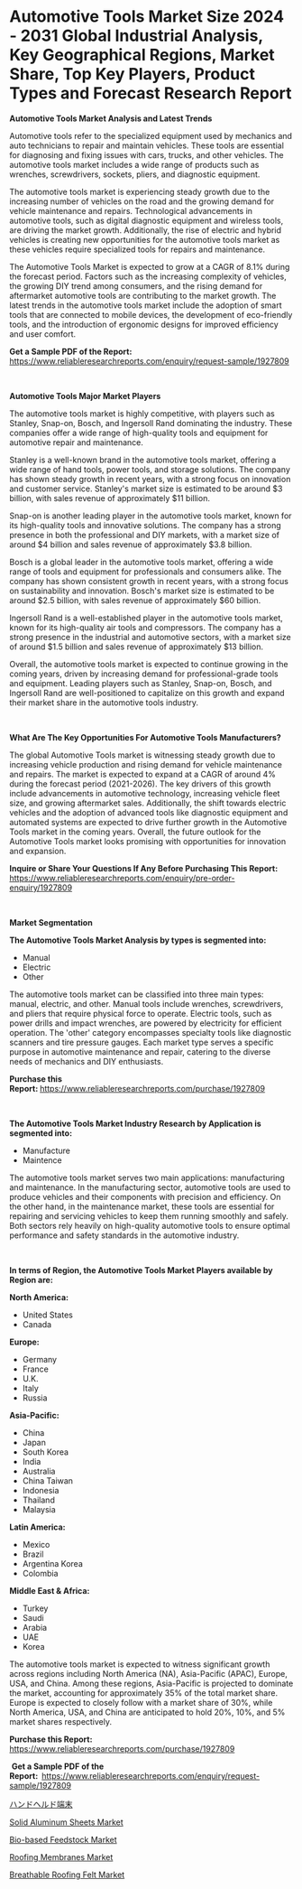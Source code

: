<p><h1>Automotive Tools Market Size 2024 - 2031 Global Industrial Analysis, Key Geographical Regions, Market Share, Top Key Players, Product Types and Forecast Research Report</h1></p><p><strong>Automotive Tools Market Analysis and Latest Trends</strong></p>
<p><p>Automotive tools refer to the specialized equipment used by mechanics and auto technicians to repair and maintain vehicles. These tools are essential for diagnosing and fixing issues with cars, trucks, and other vehicles. The automotive tools market includes a wide range of products such as wrenches, screwdrivers, sockets, pliers, and diagnostic equipment.</p><p>The automotive tools market is experiencing steady growth due to the increasing number of vehicles on the road and the growing demand for vehicle maintenance and repairs. Technological advancements in automotive tools, such as digital diagnostic equipment and wireless tools, are driving the market growth. Additionally, the rise of electric and hybrid vehicles is creating new opportunities for the automotive tools market as these vehicles require specialized tools for repairs and maintenance.</p><p>The Automotive Tools Market is expected to grow at a CAGR of 8.1% during the forecast period. Factors such as the increasing complexity of vehicles, the growing DIY trend among consumers, and the rising demand for aftermarket automotive tools are contributing to the market growth. The latest trends in the automotive tools market include the adoption of smart tools that are connected to mobile devices, the development of eco-friendly tools, and the introduction of ergonomic designs for improved efficiency and user comfort.</p></p>
<p><strong>Get a Sample PDF of the Report:&nbsp;</strong> <a href="https://www.reliableresearchreports.com/enquiry/request-sample/1927809">https://www.reliableresearchreports.com/enquiry/request-sample/1927809</a></p>
<p>&nbsp;</p>
<p><strong>Automotive Tools Major Market Players</strong></p>
<p><p>The automotive tools market is highly competitive, with players such as Stanley, Snap-on, Bosch, and Ingersoll Rand dominating the industry. These companies offer a wide range of high-quality tools and equipment for automotive repair and maintenance.</p><p>Stanley is a well-known brand in the automotive tools market, offering a wide range of hand tools, power tools, and storage solutions. The company has shown steady growth in recent years, with a strong focus on innovation and customer service. Stanley's market size is estimated to be around $3 billion, with sales revenue of approximately $11 billion.</p><p>Snap-on is another leading player in the automotive tools market, known for its high-quality tools and innovative solutions. The company has a strong presence in both the professional and DIY markets, with a market size of around $4 billion and sales revenue of approximately $3.8 billion.</p><p>Bosch is a global leader in the automotive tools market, offering a wide range of tools and equipment for professionals and consumers alike. The company has shown consistent growth in recent years, with a strong focus on sustainability and innovation. Bosch's market size is estimated to be around $2.5 billion, with sales revenue of approximately $60 billion.</p><p>Ingersoll Rand is a well-established player in the automotive tools market, known for its high-quality air tools and compressors. The company has a strong presence in the industrial and automotive sectors, with a market size of around $1.5 billion and sales revenue of approximately $13 billion.</p><p>Overall, the automotive tools market is expected to continue growing in the coming years, driven by increasing demand for professional-grade tools and equipment. Leading players such as Stanley, Snap-on, Bosch, and Ingersoll Rand are well-positioned to capitalize on this growth and expand their market share in the automotive tools industry.</p></p>
<p>&nbsp;</p>
<p><strong>What Are The Key Opportunities For Automotive Tools Manufacturers?</strong></p>
<p><p>The global Automotive Tools market is witnessing steady growth due to increasing vehicle production and rising demand for vehicle maintenance and repairs. The market is expected to expand at a CAGR of around 4% during the forecast period (2021-2026). The key drivers of this growth include advancements in automotive technology, increasing vehicle fleet size, and growing aftermarket sales. Additionally, the shift towards electric vehicles and the adoption of advanced tools like diagnostic equipment and automated systems are expected to drive further growth in the Automotive Tools market in the coming years. Overall, the future outlook for the Automotive Tools market looks promising with opportunities for innovation and expansion.</p></p>
<p><strong>Inquire or Share Your Questions If Any Before Purchasing This Report:</strong> <a href="https://www.reliableresearchreports.com/enquiry/pre-order-enquiry/1927809">https://www.reliableresearchreports.com/enquiry/pre-order-enquiry/1927809</a></p>
<p>&nbsp;</p>
<p><strong>Market Segmentation</strong></p>
<p><strong>The Automotive Tools Market Analysis by types is segmented into:</strong></p>
<p><ul><li>Manual</li><li>Electric</li><li>Other</li></ul></p>
<p><p>The automotive tools market can be classified into three main types: manual, electric, and other. Manual tools include wrenches, screwdrivers, and pliers that require physical force to operate. Electric tools, such as power drills and impact wrenches, are powered by electricity for efficient operation. The 'other' category encompasses specialty tools like diagnostic scanners and tire pressure gauges. Each market type serves a specific purpose in automotive maintenance and repair, catering to the diverse needs of mechanics and DIY enthusiasts.</p></p>
<p><strong>Purchase this Report:&nbsp;</strong><a href="https://www.reliableresearchreports.com/purchase/1927809">https://www.reliableresearchreports.com/purchase/1927809</a></p>
<p>&nbsp;</p>
<p><strong>The Automotive Tools Market Industry Research by Application is segmented into:</strong></p>
<p><ul><li>Manufacture</li><li>Maintence</li></ul></p>
<p><p>The automotive tools market serves two main applications: manufacturing and maintenance. In the manufacturing sector, automotive tools are used to produce vehicles and their components with precision and efficiency. On the other hand, in the maintenance market, these tools are essential for repairing and servicing vehicles to keep them running smoothly and safely. Both sectors rely heavily on high-quality automotive tools to ensure optimal performance and safety standards in the automotive industry.</p></p>
<p>&nbsp;</p>
<p><strong>In terms of Region, the Automotive Tools Market Players available by Region are:</strong></p>
<p>
    <p> <strong> North America: </strong>
        <ul>
            <li>United States</li>
            <li>Canada</li>
        </ul>
        </p> 
    <p> <strong> Europe: </strong>
        <ul>
            <li>Germany</li>
            <li>France</li>
            <li>U.K.</li>
            <li>Italy</li>
            <li>Russia</li>
        </ul>
        </p> 
    <p> <strong> Asia-Pacific: </strong>
        <ul>
            <li>China</li>
            <li>Japan</li>
            <li>South Korea</li>
            <li>India</li>
            <li>Australia</li>
            <li>China Taiwan</li>
            <li>Indonesia</li>
            <li>Thailand</li>
            <li>Malaysia</li>
        </ul>
        </p> 
    <p> <strong> Latin America: </strong>
        <ul>
            <li>Mexico</li>
            <li>Brazil</li>
            <li>Argentina Korea</li>
            <li>Colombia</li>
        </ul>
        </p> 
    <p> <strong> Middle East & Africa: </strong>
        <ul>
            <li>Turkey</li>
            <li>Saudi</li>
            <li>Arabia</li>
            <li>UAE</li>
            <li>Korea</li>
        </ul>
    </p>
    </p>
<p><p>The automotive tools market is expected to witness significant growth across regions including North America (NA), Asia-Pacific (APAC), Europe, USA, and China. Among these regions, Asia-Pacific is projected to dominate the market, accounting for approximately 35% of the total market share. Europe is expected to closely follow with a market share of 30%, while North America, USA, and China are anticipated to hold 20%, 10%, and 5% market shares respectively.</p></p>
<p><strong>Purchase this Report: </strong><a href="https://www.reliableresearchreports.com/purchase/1927809">https://www.reliableresearchreports.com/purchase/1927809</a></p>
<p>&nbsp;<strong>Get a Sample PDF of the Report:&nbsp;&nbsp;</strong><a href="https://www.reliableresearchreports.com/enquiry/request-sample/1927809">https://www.reliableresearchreports.com/enquiry/request-sample/1927809</a></p>
<p><strong></strong></p>
<p><p><a href="https://medium.com/@joanna-goyvaerts/%E3%83%8F%E3%83%B3%E3%83%89%E3%83%98%E3%83%AB%E3%83%89%E7%AB%AF%E6%9C%AB%E5%B8%82%E5%A0%B4%E3%83%A1%E3%83%88%E3%83%AA%E3%82%AF%E3%82%B9%E3%81%AE%E5%BE%A9%E5%8F%B7%E5%8C%96-%E5%B8%82%E5%A0%B4%E3%82%B7%E3%82%A7%E3%82%A2-%E3%83%88%E3%83%AC%E3%83%B3%E3%83%89-%E6%88%90%E9%95%B7%E3%83%91%E3%82%BF%E3%83%BC%E3%83%B3-a196a72dc646">ハンドヘルド端末</a></p><p><a href="https://forested-sushi-9b0.notion.site/Solid-Aluminum-Sheets-Market-Research-Report-Unlocks-Analysis-on-the-Market-Financial-Status-Market-4eb6c39f153a43ce8c0bb60ecd4ed2d6">Solid Aluminum Sheets Market</a></p><p><a href="https://summer-dogwood-3e9.notion.site/Bio-based-Feedstock-Market-Research-Report-Provides-thorough-Industry-Overview-which-offers-an-In-D-2177c84026084a24a15741fdb5441993">Bio-based Feedstock Market</a></p><p><a href="https://view.publitas.com/reportprime-1/insights-into-roofing-membranes-market-size-analysing-market-share-trends-and-growth-from-2024-to-2031/">Roofing Membranes Market</a></p><p><a href="https://view.publitas.com/reportprime-1/breathable-roofing-felt-market-furnish-information-about-market-size-market-share-market-dynamics-and-projections-spanning-from-2024-to-2031/">Breathable Roofing Felt Market</a></p></p>